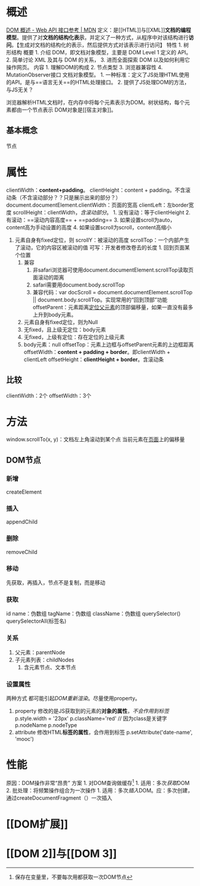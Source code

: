 # 概述
[DOM 概述 - Web API 接口参考 | MDN](https://developer.mozilla.org/zh-CN/docs/Web/API/Document_Object_Model/Introduction?spm=a21iq3.home.0.0.54b42764PcwehE) 
定义：是[[HTML]]与[[XML]]**文档的编程模型**。提供了对**文档的结构化表示**，并定义了一种方式，从程序中对该结构进行**访问**。【生成对文档的结构化的表示，然后提供方式对该表示进行访问】
特性
	1. 树形结构
概要
	1. 介绍 DOM，即文档对象模型，主要是 DOM Level 1 定义的 API。
	2. 简单讨论 XML 及其与 DOM 的关系，
	3. 进而全面探索 DOM 以及如何利用它操作网页。
内容
	1. 理解DOM的构成
	2. 节点类型
	3. 浏览器兼容性
	4. MutationObserver接口
文档对象模型。
	1. 一种标准：定义了JS处理HTML使用的API。是与==语言无关==的HTML处理接口。
	2. 提供了JS处理DOM的方法，与JS无关？

浏览器解析HTML文档时，在内存中将每个元素表示为DOM。树状结构，每个元素都由一个节点表示
DOM对象是[[宿主对象]]。
## 基本概念
节点
# 属性
clientWidth：**content+padding**。
clientHeight：content + padding。不含滚动条（不含滚动部分？？只是展示出来的部分？）
	document.documentElement.clientWidth：页面的宽高
clientLeft：左border宽度
scrollHeight：clientWidth，*含滚动部分*。
	1. 没有滚动：等于clientHeight
	2. 有滚动：==滚动内容高度== + ==padding== 
	3. 如果设置scroll为auto，content高为手动设置的高度
	4. 如果设置scroll为scroll，content高缩小

1. 元素自身有fixed定位，则
scrollY：被滚动的高度
scrollTop：一个内部产生了滚动，它的内容区被滚动的值
	可写：开发者修改卷去的长度
		1. 回到页面某个位置
	1. 兼容
		1. 非safari浏览器可使用document.documentElement.scrollTop读取页面滚动的距离
		2. safari需要用document.body.scrollTop
		3. 兼容代码：var docScroll = document.documentElement.scrollTop || document.body.scrollTop。实现常用的“回到顶部”功能
offsetParent：元素距离<u>定位父元素</u>的顶部偏移量，如果一直没有最多上升到body元素。
	1. 元素自身有fixed定位，则为Null
	2. 无fixed，且上级无定位：body元素
	3. 无fixed，上级有定位：存在定位的上级元素
	4. body元素：null
offsetTop：元素上边框与offsetParent元素的上边框距离
offsetWidth：**content + padding + border**。即clientWidth + clientLeft
offsetHeight：**clientHeight + border**。含滚动条
## 比较
clientWidth：2个
offsetWidth：3个
# 方法
window.scrollTo(x, y)：文档左上角滚动到某个点
当前元素在<u>页面</u>上的偏移量
## DOM节点
### 新增
createElement
### 插入
appendChild
### 删除
removeChild
### 移动
先获取，再插入，节点不是复制，而是移动
### 获取
id
name：伪数组
tagName：伪数组
className：伪数组
querySelector()
querySelectorAll(标签名)
### 关系
1. 父元素：parentNode
2. 子元素列表：childNodes
	1. 含元素节点、文本节点
### 设置属性
两种方式
	都可能引起*DOM重新渲染*。尽量使用property。
1. property
	修改的是JS获取到的元素的**对象的属性**，*不会作用到标签*
	p.style.width = '23px'
	p.className='red' // 因为class是关键字
	p.nodeName
	p.nodeType
1. attribute
	修改HTML**标签的属性**，会作用到标签
	p.setAttribute('date-name', 'mooc')
# 性能
原因：DOM操作非常“昂贵”
方案
	1. 对DOM查询做缓存[^1]
		1. 适用：多次*获取*DOM
	2. 批处理：将频繁操作组合为一次操作
		1. 适用：多次*插入*DOM。应：多次创建，通过createDocumentFragment（）一次插入
# [[DOM扩展]] 
# [[DOM 2]]与[[DOM 3]] 

[^1]: 保存在变量里，不要每次用都获取一次DOM节点